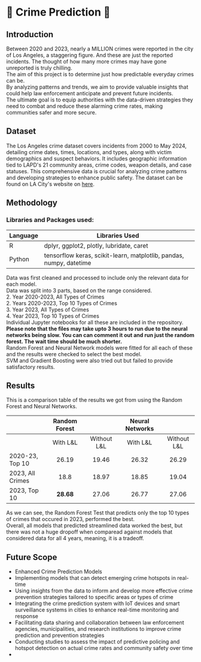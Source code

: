 # 👮 Crime Prediction 👮

## Introduction
Between 2020 and 2023, nearly a MILLION crimes were reported in the city of Los Angeles, a staggering figure. And these are just the reported incidents. The thought of how many more crimes may have gone unreported is truly chilling.  
The aim of this project is to determine just how predictable everyday crimes can be.  
By analyzing patterns and trends, we aim to provide valuable insights that could help law enforcement anticipate and prevent future incidents.  
The ultimate goal is to equip authorities with the data-driven strategies they need to combat and reduce these alarming crime rates, making communities safer and more secure.

## Dataset
The Los Angeles crime dataset covers incidents from 2000 to May 2024, detailing crime dates, times, locations, and types, along with victim demographics and suspect behaviors. 
It includes geographic information tied to LAPD's 21 community areas, crime codes, weapon details, and case statuses. This comprehensive data is crucial for analyzing crime patterns and developing strategies to enhance public safety.
The dataset can be found on LA City's website on <a href="https://data.lacity.org/Public-Safety/Crime-Data-from-2020-to-Present/2nrs-mtv8/data">here</a>.

## Methodology
### Libraries and Packages used: 
| Language | Libraries Used |
|----------|----------------|
| R        |dplyr, ggplot2, plotly, lubridate, caret                |
| Python   |tensorflow keras, scikit-learn, matplotlib, pandas, numpy, datetime                |

Data was first cleaned and processed to include only the relevant data for each model.  
Data was split into 3 parts, based on the range considered.  
2. Year 2020-2023, All Types of Crimes  
2. Years 2020-2023, Top 10 Types of Crimes  
3. Year 2023, All Types of Crimes  
4. Year 2023, Top 10 Types of Crimes  
Individual Jupyter notebooks for all these are included in the repository.  
**Please note that the files may take upto 3 hours to run due to the neural networks being slow. You can can comment it out and run just the random forest. The wait time should be much shorter.**  
Random Forest and Neural Network models were fitted for all each of these and the results were checked to select the best model.  
SVM and Gradient Boosting were also tried out but failed to provide satisfactory results.  

## Results
This is a comparison table of the results we got from using the Random Forest and Neural Networks.

|                        | Random Forest                 || Neural Networks                 ||
|------------------------|:-------------:|:--------------:|:---------------:|:--------------:|
|                        | With L&L      | Without L&L    | With L&L        | Without L&L    |
| 2020-23, Top 10        | 26.19         | 19.46          | 26.32           | 26.29          |
| 2023, All Crimes       | 18.8          | 18.97          | 18.85           | 19.04          |
| 2023, Top 10           | **28.68**         | 27.06          | 26.77           | 27.06          |

As we can see, the Random Forest Test that predicts only the top 10 types of crimes that occured in 2023, performed the best.  
Overall, all models that predicted streamlined data worked the best, but there was not a huge dropoff when comparead against models that considered data for all 4 years, meaning, it is a tradeoff.  

## Future Scope
- Enhanced Crime Prediction Models  
- Implementing models that can detect emerging crime hotspots in real-time  
- Using insights from the data to inform and develop more effective crime prevention strategies tailored to specific areas or types of crime  
- Integrating the crime prediction system with IoT devices and smart surveillance systems in cities to enhance real-time monitoring and response  
- Facilitating data sharing and collaboration between law enforcement agencies, municipalities, and research institutions to improve crime prediction and prevention strategies  
- Conducting studies to assess the impact of predictive policing and hotspot detection on actual crime rates and community safety over time
- 
